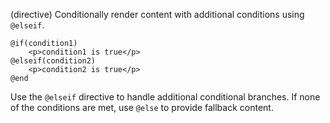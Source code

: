 (directive)
Conditionally render content with additional conditions using `@elseif`.

```textwire
@if(condition1)
    <p>condition1 is true</p>
@elseif(condition2)
    <p>condition2 is true</p>
@end
```

Use the `@elseif` directive to handle additional conditional branches. If none of the conditions are met, use `@else` to provide fallback content.
